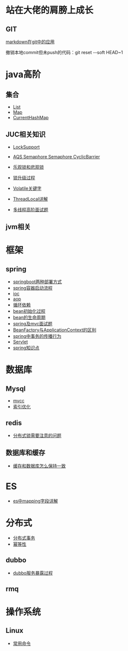站在大佬的肩膀上成长
===
GIT
---
[markdown在git中的应用](https://www.cnblogs.com/longronglang/p/8453047.html)

撤销本地commit但未push的代码：git reset --soft HEAD~1


java高阶
===
集合
---
* [List](https://juejin.cn/post/6913917330955173896/)
* [Map](https://www.cnblogs.com/yanzige/p/8392142.html)
* [CurrentHashMap](https://juejin.cn/post/6915399713780924424/)


JUC相关知识
---
* [LockSupport](https://www.jianshu.com/p/f1f2cd289205)
* [AQS Semaphore Semaphore CyclicBarrier](https://github.com/Snailclimb/JavaGuide/blob/master/docs/java/multi-thread/AQS%E5%8E%9F%E7%90%86%E4%BB%A5%E5%8F%8AAQS%E5%90%8C%E6%AD%A5%E7%BB%84%E4%BB%B6%E6%80%BB%E7%BB%93.md)
* [乐观锁和悲观锁](https://mp.weixin.qq.com/s/WtAdXvaRuBZ-SXayIKu1mA)
* [锁升级过程](https://segmentfault.com/a/1190000022904663)
* [Volatile关键字](https://mp.weixin.qq.com/s/Oa3tcfAFO9IgsbE22C5TEg)
* [ThreadLocal详解](https://mp.weixin.qq.com/s/LzkZXPtLW2dqPoz3kh3pBQ)

* [多线程高阶面试题](https://github.com/Snailclimb/JavaGuide/blob/master/docs/java/multi-thread/2020%E6%9C%80%E6%96%B0Java%E5%B9%B6%E5%8F%91%E8%BF%9B%E9%98%B6%E5%B8%B8%E8%A7%81%E9%9D%A2%E8%AF%95%E9%A2%98%E6%80%BB%E7%BB%93.md)

jvm相关
---



框架
===


spring
---
* [springboot两种部署方式](https://blog.csdn.net/qq_22638399/article/details/81506448)
* [spring容器启动流程]()
* [ioc]()
* [aop]()
* [循环依赖](https://juejin.cn/post/6912384159755272199/)
* [bean初始化过程]()
* [bean的生命周期]()
* [spring及mvc面试题](https://juejin.cn/post/6844903955072286727)
* [BeanFactory与ApplicationContext的区别](https://juejin.cn/post/6908243996967960584)
* [spring中事务的传播行为]()
* [Servlet](https://juejin.cn/post/6844904087687954440)
* [spring知识点](https://juejin.cn/post/6913458150016778254)


数据库
===
Mysql
---
* [mvcc](https://mp.weixin.qq.com/s/CZHuGT4sKs_QHD_bv3BfAQ)
* [索引优化]()



redis
---
* [分布式锁需要注意的问题](https://juejin.cn/post/6909095427321102344/)

数据库和缓存
---
* [缓存和数据库怎么保持一致](https://juejin.cn/post/6844903907726983181)

ES
===
* [es中mapping字段详解](http://blog.ideawand.com/2017/09/23/notes-on-elasticsearch-mappings-and-kibana/)

分布式
====
* [分布式事务](https://xiaomi-info.github.io/2020/01/02/distributed-transaction/)
* [幂等性]()

dubbo
---
* [dubbo服务暴露过程](https://mp.weixin.qq.com/s/ISiN06QynyE2pPtX3cGQ9w)

rmq
---


操作系统
====

Linux
---
* [常用命令](https://mp.weixin.qq.com/s/7bSwKiPmtJbs7FtRWZZqpA)

